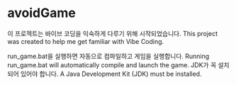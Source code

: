# avoidGame
이 프로젝트는 바이브 코딩을 익숙하게 다루기 위해 시작되었습니다.
This project was created to help me get familiar with Vibe Coding.


run_game.bat을 실행하면 자동으로 컴파일하고 게임을 실행합니다.
Running run_game.bat will automatically compile and launch the game.
JDK가 꼭 설치되어 있어야 합니다.
A Java Development Kit (JDK) must be installed.
